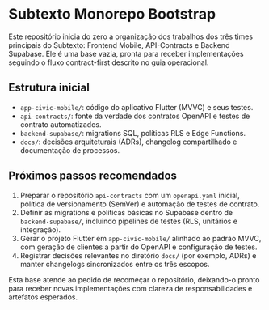 # Subtexto Monorepo Bootstrap

Este repositório inicia do zero a organização dos trabalhos dos três times principais do Subtexto: Frontend Mobile, API-Contracts e Backend Supabase. Ele é uma base vazia, pronta para receber implementações seguindo o fluxo contract-first descrito no guia operacional.

## Estrutura inicial

- `app-civic-mobile/`: código do aplicativo Flutter (MVVC) e seus testes.
- `api-contracts/`: fonte da verdade dos contratos OpenAPI e testes de contrato automatizados.
- `backend-supabase/`: migrations SQL, políticas RLS e Edge Functions.
- `docs/`: decisões arquiteturais (ADRs), changelog compartilhado e documentação de processos.

## Próximos passos recomendados

1. Preparar o repositório `api-contracts` com um `openapi.yaml` inicial, política de versionamento (SemVer) e automação de testes de contrato.
2. Definir as migrations e políticas básicas no Supabase dentro de `backend-supabase/`, incluindo pipelines de testes (RLS, unitários e integração).
3. Gerar o projeto Flutter em `app-civic-mobile/` alinhado ao padrão MVVC, com geração de clientes a partir do OpenAPI e configuração de testes.
4. Registrar decisões relevantes no diretório `docs/` (por exemplo, ADRs) e manter changelogs sincronizados entre os três escopos.

Esta base atende ao pedido de recomeçar o repositório, deixando-o pronto para receber novas implementações com clareza de responsabilidades e artefatos esperados.
